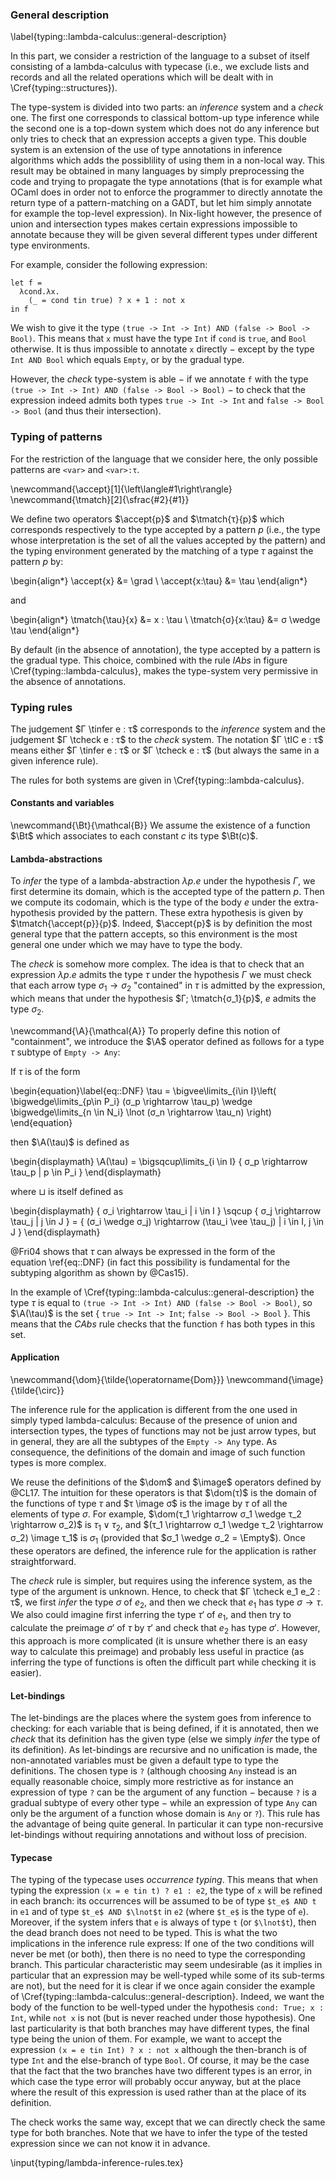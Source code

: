 ### General description
\label{typing::lambda-calculus::general-description}

In this part, we consider a restriction of the language to a subset of itself
consisting of a lambda-calculus with typecase (i.e., we exclude lists and
records and all the related operations which will be dealt with in
\Cref{typing::structures}).

The type-system is divided into two parts: an *inference* system and a *check*
one.
The first one corresponds to classical bottom-up type inference while the
second one is a top-down system which does not do any inference but only tries
to check that an expression accepts a given type.
This double system is an extension of the use of type annotations in inference
algorithms which adds the possiblility of using them in a non-local way. This
result may be obtained in many languages by simply preprocessing the code and
trying to propagate the type annotations (that is for example what OCaml does in
order not to enforce the programmer to directly annotate the return type of a
pattern-matching on a GADT, but let him simply annotate for example the
top-level expression).
In Nix-light however, the presence of union and intersection types makes
certain expressions impossible to annotate because they will be given several
different types under different type environments.

For example, consider the following expression:

```
let f =
  λcond.λx.
    (_ = cond tin true) ? x + 1 : not x
in f
```

We wish to give it the type `(true -> Int -> Int) AND (false -> Bool -> Bool)`.
This means that `x` must have the type `Int` if `cond` is `true`, and `Bool`
otherwise.
It is thus impossible to annotate `x` directly − except by the type `Int AND
Bool` which equals `Empty`, or by the gradual type.

However, the *check* type-system is able − if we annotate `f` with the
type `(true -> Int -> Int) AND (false -> Bool -> Bool)` − to check that the
expression indeed admits both types `true -> Int -> Int` and `false -> Bool ->
Bool` (and thus their intersection).

### Typing of patterns

For the restriction of the language that we consider here, the only possible
patterns are `<var>` and `<var>:τ`.

\newcommand{\accept}[1]{\left\langle#1\right\rangle}
\newcommand{\tmatch}[2]{\sfrac{#2}{#1}}

We define two operators $\accept{p}$ and $\tmatch{τ}{p}$ which corresponds
respectively to the type accepted by a pattern $p$ (i.e., the type whose
interpretation is the set of all the values accepted by the pattern) and the
typing environment generated by the matching of a type $τ$ against the pattern
$p$ by:

\begin{align*}
  \accept{x} &= \grad \\
  \accept{x:\tau} &= \tau
\end{align*}

and

\begin{align*}
  \tmatch{\tau}{x} &= x : \tau \\
  \tmatch{σ}{x:\tau} &= σ \wedge \tau
\end{align*}

By default (in the absence of annotation), the type accepted by a pattern is the
gradual type. This choice, combined with the rule *IAbs* in figure
\Cref{typing::lambda-calculus}, makes the type-system very permissive in the
absence of
annotations.

### Typing rules

The judgement $Γ \tinfer e : τ$ corresponds to the *inference* system and
the judgement $Γ \tcheck e : τ$ to the *check* system.
The notation $Γ \tIC e : τ$ means either $Γ \tinfer e : τ$ or
$Γ \tcheck e : τ$ (but always the same in a given inference rule).

The rules for both systems are given in \Cref{typing::lambda-calculus}.

#### Constants and variables

\newcommand{\Bt}{\mathcal{B}}
We assume the existence of a function $\Bt$ which associates to each constant
$c$ its type $\Bt(c)$.

#### Lambda-abstractions

To *infer* the type of a lambda-abstraction $λp.e$ under the hypothesis $Γ$, we
first determine its domain, which is the accepted type of the pattern $p$. Then
we compute its codomain, which is the type of the body $e$ under the
extra-hypothesis provided by the pattern.
These extra hypothesis is given by $\tmatch{\accept{p}}{p}$. Indeed,
$\accept{p}$ is by definition the most general type that the pattern accepts,
so this environment is the most general one under which we may have to type the
body.

The *check* is somehow more complex. The idea is that to check that an expression
$λ p.e$ admits the type $τ$ under the hypothesis $Γ$ we must check
that each arrow type $σ_1 \rightarrow σ_2$ "contained" in $τ$ is
admitted by the expression, which means that under the hypothesis $Γ;
\tmatch{σ_1}{p}$, $e$ admits the type $σ_2$.

\newcommand{\A}{\mathcal{A}}
To properly define this notion of "containment", we introduce the $\A$ operator
defined as follows for a type $τ$ subtype of `Empty -> Any`:

If $τ$ is of the form

\begin{equation}\label{eq::DNF}
  \tau = \bigvee\limits_{i\in I}\left(
    \bigwedge\limits_{p\in P_i} (σ_p \rightarrow \tau_p)
    \wedge \bigwedge\limits_{n \in N_i} \lnot (σ_n \rightarrow \tau_n)
  \right)
\end{equation}

then $\A(\tau)$ is defined as

\begin{displaymath}
  \A(\tau) = \bigsqcup\limits_{i \in I} \{ σ_p \rightarrow \tau_p | p \in P_i \}
\end{displaymath}

where $\sqcup$ is itself defined as

\begin{displaymath}
  \{ σ_i \rightarrow \tau_i | i \in I \} \sqcup \{ σ_j \rightarrow \tau_j | j \in J \} =
    \{ (σ_i \wedge σ_j) \rightarrow (\tau_i \vee \tau_j) | i \in I, j \in J \}
\end{displaymath}

@Fri04 shows that $τ$ can always be expressed in the form of the
equation \ref{eq::DNF} (in fact this possibility is fundamental for the
subtyping algorithm as shown by @Cas15).

In the example of \Cref{typing::lambda-calculus::general-description}
the type $τ$ is equal to `(true -> Int -> Int) AND (false -> Bool -> Bool)`,
so $\A(\tau)$ is the set
$\{$ `true -> Int -> Int`; `false -> Bool -> Bool` $\}$.
This means that the *CAbs* rule checks that the function `f` has both types in
this set.

#### Application

\newcommand{\dom}{\tilde{\operatorname{Dom}}}
\newcommand{\image}{\tilde{\circ}}

The inference rule for the application is different from the one used in simply
typed lambda-calculus: Because of the presence of union and intersection types,
the types of functions may not be just arrow types, but in general, they are
all the subtypes of the `Empty -> Any` type.
As consequence, the definitions of the domain and image of such function
types is more complex.

We reuse the definitions of the $\dom$ and $\image$ operators defined by @CL17.
The intuition for these operators is that $\dom(τ)$ is the domain of the
functions of type $τ$ and $τ \image σ$ is the image by $τ$ of all the
elements of type $σ$.
For example, $\dom(τ_1 \rightarrow σ_1 \wedge τ_2 \rightarrow σ_2)$ is
$τ_1 \vee τ_2$, and $(τ_1 \rightarrow σ_1 \wedge τ_2 \rightarrow
σ_2) \image τ_1$ is $σ_1$ (provided that $σ_1 \wedge σ_2 = \Empty$).
Once these operators are defined, the inference rule for the application is
rather straightforward.

The *check* rule is simpler, but requires using the inference system, as the type
of the argument is unknown.
Hence, to check that $Γ \tcheck e_1 e_2 : τ$, we first *infer* the type
$σ$ of $e_2$, and then we check that $e_1$ has type $σ \rightarrow
τ$.
We also could imagine first inferring the type $τ'$ of $e_1$, and then
try to calculate the preimage $σ'$ of $τ$ by $τ'$ and check that $e_2$
has type $σ'$. However, this approach is more complicated (it is unsure
whether there is an easy way to calculate this preimage) and probably less
useful in practice (as inferring the type of functions is often the difficult
part while checking it is easier).

#### Let-bindings

The let-bindings are the places where the system goes from inference to
checking: for each variable that is being defined, if it is annotated, then we
*check* that its definition has the given type (else we simply *infer* the type
of its definition).
As let-bindings are recursive and no unification is made, the non-annotated
variables must be given a default type to type the definitions. The chosen type
is `?` (although choosing `Any` instead is an equally reasonable choice, simply
more restrictive as for instance an expression of type `?` can be the argument
of any function − because `?` is a gradual subtype of every other type − while
an expression of type `Any` can only be the argument of a function whose domain
is `Any` or `?`).
This rule has the advantage of being quite general. In particular it can type
non-recursive let-bindings without requiring annotations and without loss of
precision.

#### Typecase

The typing of the typecase uses *occurrence typing*.
This means that when typing the expression `(x = e tin t) ? e1 : e2`, the type
of `x` will be refined in each branch: its occurrences will be assumed
to be of type `$t_e$ AND t` in `e1` and of type `$t_e$ AND $\lnot$t` in `e2`
(where `$t_e$` is the type of `e`).
Moreover, if the system infers that `e` is always of type `t` (or `$\lnot$t`),
then the dead branch does not need to be typed.
This is what the two implications in the inference rule express: If one of the
two conditions will never be met (or both), then there is no need to type the
corresponding branch.
This particular characteristic may seem undesirable (as it implies in
particular that an expression may be well-typed while some of its sub-terms are
not), but the need for it is clear if we once again consider the example of
\Cref{typing::lambda-calculus::general-description}.
Indeed, we want the body of the function to be well-typed under the hypothesis
`cond: True; x : Int`, while `not x` is not (but is never reached under those
hypothesis).
One last particularity is that both branches may have different types, the
final type being the union of them.
For example, we want to accept the expression `(x = e tin Int) ? x : not x`
although the then-branch is of type `Int` and the else-branch of type `Bool`.
Of course, it may be the case that the fact that the two branches have two
different types is an error, in which case the type error will probably occur
anyway, but at the place where the result of this expression is used rather
than at the place of its definition.

The check works the same way, except that we can directly check the same type
for both branches. Note that we have to infer the type of the tested
expression since we can not know it in advance.

\input{typing/lambda-inference-rules.tex}
